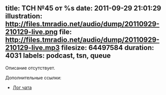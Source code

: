 title: ТСН №45 от %s
date: 2011-09-29 21:01:29
illustration: http://files.tmradio.net/audio/dump/20110929-210129-live.png
file: http://files.tmradio.net/audio/dump/20110929-210129-live.mp3
filesize: 64497584
duration: 4031
labels: podcast, tsn, queue
---
Описание отсутствует.

Дополнительные ссылки:

- [Лог чата](http://files.tmradio.net/audio/dump/20110929-210129-live.log)
